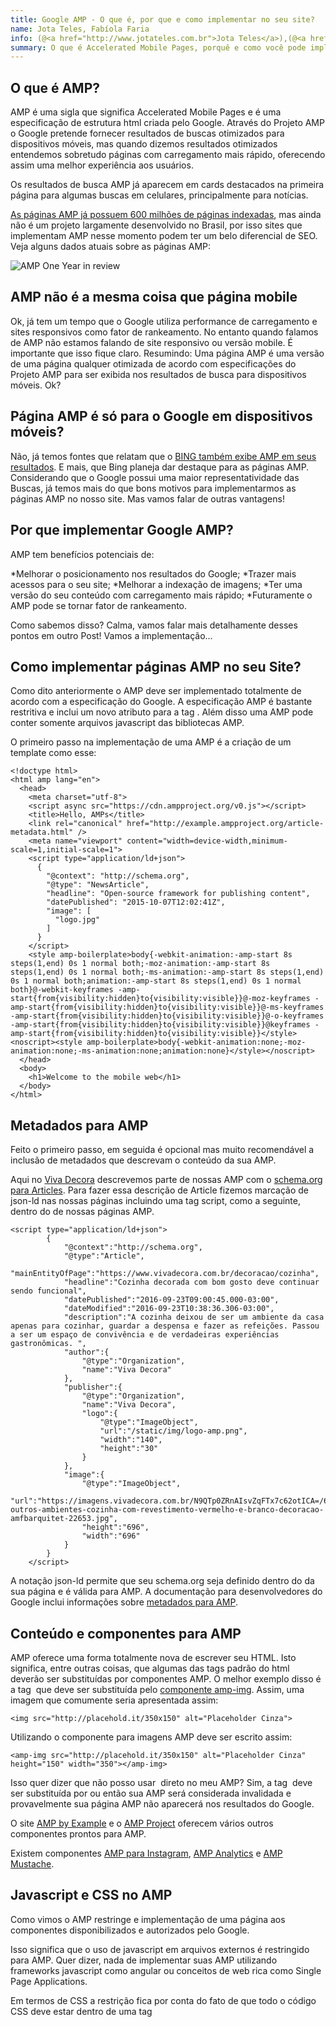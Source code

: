 ```yaml
---
title: Google AMP - O que é, por que e como implementar no seu site?
name: Jota Teles, Fabíola Faria
info: (@<a href="http://www.jotateles.com.br">Jota Teles</a>),(@<a href="https://www.linkedin.com/in/fabiolafaria">Fabí Faria</a>)
summary: O que é Accelerated Mobile Pages, porquê e como você pode implementá-lo no seu site ou portal.
---
```


## O que é AMP?

AMP é uma sigla que significa Accelerated Mobile Pages e é uma especificação de estrutura html criada pelo Google. Através do Projeto AMP o Google pretende fornecer resultados de buscas otimizados para dispositivos móveis, mas quando dizemos resultados otimizados entendemos sobretudo páginas com carregamento mais rápido, oferecendo assim uma melhor experiência aos usuários.

Os resultados de busca AMP já aparecem em cards destacados na primeira página para algumas buscas em celulares, principalmente para notícias.

[As páginas AMP já possuem 600 milhões de páginas indexadas](https://amphtml.wordpress.com/2016/10/07/amp-a-year-in-review/amp/), mas ainda não é um projeto largamente desenvolvido no Brasil, por isso sites que implementam AMP nesse momento podem ter um belo diferencial de SEO. Veja alguns dados atuais sobre as páginas AMP:

![AMP One Year in review](https://amphtml.files.wordpress.com/2016/10/1-wholeinfographic.png?w=768)


## AMP não é a mesma coisa que página mobile

Ok, já tem um tempo que o Google utiliza performance de carregamento e sites responsivos como fator de rankeamento. No entanto quando falamos de AMP não estamos falando de site responsivo ou versão mobile. É importante que isso fique claro.
Resumindo: Uma página AMP é uma versão de uma página qualquer otimizada de acordo com especificações do Projeto AMP para ser exibida nos resultados de busca para dispositivos móveis. Ok?

## Página AMP é só para o Google em dispositivos móveis?

Não, já temos fontes que relatam que o [BING também exibe AMP em seus resultados](https://googlediscovery.com/2016/09/23/bing-planeja-destacar-sites-com-google-amp/). E mais, que Bing planeja dar destaque para as páginas AMP. Considerando que o Google possui uma maior representatividade das Buscas, já temos mais do que bons motivos para implementarmos as páginas AMP no nosso site. Mas vamos falar de outras vantagens! 

## Por que implementar Google AMP?

AMP tem benefícios potenciais de:

*Melhorar o posicionamento nos resultados do Google;
*Trazer mais acessos para o seu site;
*Melhorar a indexação de imagens; 
*Ter uma versão do seu conteúdo com carregamento mais rápido;
*Futuramente o AMP pode se tornar fator de rankeamento.

Como sabemos disso? Calma, vamos falar mais detalhamente desses pontos em outro Post! Vamos a implementação...

## Como implementar páginas AMP no seu Site?

Como dito anteriormente o AMP deve ser implementado totalmente de acordo com a especificação do Google. A especificação AMP é bastante restritiva e inclui um novo atributo para a tag <html>. Além disso uma AMP pode conter somente arquivos javascript das bibliotecas AMP.

O primeiro passo na implementação de uma AMP é a criação de um template como esse:

``` 
<!doctype html>
<html amp lang="en">
  <head>
    <meta charset="utf-8">
    <script async src="https://cdn.ampproject.org/v0.js"></script>
    <title>Hello, AMPs</title>
    <link rel="canonical" href="http://example.ampproject.org/article-metadata.html" />
    <meta name="viewport" content="width=device-width,minimum-scale=1,initial-scale=1">
    <script type="application/ld+json">
      {
        "@context": "http://schema.org",
        "@type": "NewsArticle",
        "headline": "Open-source framework for publishing content",
        "datePublished": "2015-10-07T12:02:41Z",
        "image": [
          "logo.jpg"
        ]
      }
    </script>
    <style amp-boilerplate>body{-webkit-animation:-amp-start 8s steps(1,end) 0s 1 normal both;-moz-animation:-amp-start 8s steps(1,end) 0s 1 normal both;-ms-animation:-amp-start 8s steps(1,end) 0s 1 normal both;animation:-amp-start 8s steps(1,end) 0s 1 normal both}@-webkit-keyframes -amp-start{from{visibility:hidden}to{visibility:visible}}@-moz-keyframes -amp-start{from{visibility:hidden}to{visibility:visible}}@-ms-keyframes -amp-start{from{visibility:hidden}to{visibility:visible}}@-o-keyframes -amp-start{from{visibility:hidden}to{visibility:visible}}@keyframes -amp-start{from{visibility:hidden}to{visibility:visible}}</style><noscript><style amp-boilerplate>body{-webkit-animation:none;-moz-animation:none;-ms-animation:none;animation:none}</style></noscript>
  </head>
  <body>
    <h1>Welcome to the mobile web</h1>
  </body>
</html>
``` 

## Metadados para AMP

Feito o primeiro passo, em seguida é opcional mas muito recomendável a inclusão de metadados que descrevam o conteúdo da sua AMP.

Aqui no [Viva Decora](https://www.vivadecora.com.br) descrevemos parte de nossas AMP com o [schema.org para Articles](https://schema.org/article). Para fazer essa descrição de Article fizemos marcação de json-ld nas nossas páginas incluindo uma tag script, como a seguinte, dentro do <head> de nossas páginas AMP.

```
<script type="application/ld+json">
        {
            "@context":"http://schema.org",
            "@type":"Article",
            "mainEntityOfPage":"https://www.vivadecora.com.br/decoracao/cozinha",
            "headline":"Cozinha decorada com bom gosto deve continuar sendo funcional",
            "datePublished":"2016-09-23T09:00:45.000-03:00",
            "dateModified":"2016-09-23T10:38:36.306-03:00",
            "description":"A cozinha deixou de ser um ambiente da casa apenas para cozinhar, guardar a despensa e fazer as refeições. Passou a ser um espaço de convivência e de verdadeiras experiências gastronômicas. ",
            "author":{
                "@type":"Organization",
                "name":"Viva Decora"
            },
            "publisher":{
                "@type":"Organization",
                "name":"Viva Decora",
                "logo":{
                    "@type":"ImageObject",
                    "url":"/static/img/logo-amp.png",
                    "width":"140",
                    "height":"30"
                }
            },
            "image":{
                "@type":"ImageObject",
                "url":"https://imagens.vivadecora.com.br/N9QTp0ZRnAIsvZqFTx7c62otICA=/696x696/vivadecora/22653-outros-ambientes-cozinha-com-revestimento-vermelho-e-branco-decoracao-amfbarquitet-22653.jpg",
                "height":"696",
                "width":"696"
            }
        }
    </script>

```

A notação json-ld permite que seu schema.org seja definido dentro do <head> da sua página e é válida para AMP.
A documentação para desenvolvedores do Google inclui informações sobre [metadados para AMP](https://developers.google.com/search/docs/data-types/articles).


## Conteúdo e componentes para AMP

AMP oferece uma forma totalmente nova de escrever seu HTML. Isto significa, entre outras coisas, que algumas das tags padrão do html deverão ser substituídas por componentes AMP.
O melhor exemplo disso é a tag <img> que deve ser substituída pelo [componente amp-img](https://www.ampproject.org/docs/get_started/create/include_image).
Assim, uma imagem que comumente seria apresentada assim:


``` 
<img src="http://placehold.it/350x150" alt="Placeholder Cinza">
``` 

Utilizando o componente para imagens AMP deve ser escrito assim:

```
<amp-img src="http://placehold.it/350x150" alt="Placeholder Cinza" height="150" width="350"></amp-img>
``` 

Isso quer dizer que não posso usar <img> direto no meu AMP? Sim, a tag <img> deve ser substituída por <amp-img> ou então sua AMP será considerada invalidada e provavelmente sua página AMP não aparecerá nos resultados do Google.

O site [AMP by Example](https://ampbyexample.com/) e o [AMP Project](https://www.ampproject.org/) oferecem vários outros componentes prontos para AMP. 

Existem componentes [AMP para Instagram](https://ampbyexample.com/components/amp-instagram/), [AMP Analytics](https://ampbyexample.com/components/amp-analytics/) e [AMP Mustache](https://www.ampproject.org/docs/reference/components/amp-mustache).


## Javascript e CSS no AMP

Como vimos o AMP restringe e implementação de uma página aos componentes disponibilizados e autorizados pelo Google. 

Isso significa que o uso de javascript em arquivos externos é restringido para AMP. Quer dizer, nada de implementar suas AMP utilizando frameworks javascript como angular ou conceitos de web rica como Single Page Applications.

Em termos de CSS a restrição fica por conta do fato de que todo o código CSS deve estar dentro de uma tag <style amp-custom> no <head> do seu documento AMP. Ainda assim você pode estilizar livremente os seus componentes implementados. O Google ainda oferece algumas facilidades para tornar sua [AMP responsiva](https://www.ampproject.org/docs/guides/responsive_amp).


## Fazendo sua AMP ser encontrada e indexada pelo Google

Ok. Sua AMP está pronta, usando os componentes necessários, CSS personalizado, metadados descritivos. Como fazer para o Google saber que você tem uma AMP?

É bastante simples. Cada página canônica, ou seja, cada página “versão web” do seu site que possui uma AMP relacionada deverá ter uma tag <link> indicando o endereço da AMP correspondente. 

Por sua vez, cada AMP deverá ter uma tag <link> indicando a página canônica a qual está relacionada. Explicarei que tags são essas.

Exemplo:

A página canônica [https://www.vivadecora.com.br/decoracao/cozinha](https://www.vivadecora.com.br/decoracao/cozinha) deve possuir uma tag:

``` 
<link rel="amphtml" href="https://www.vivadecora.com.br/amp/decoracao/cozinha">
``` 

Essa tag indica o endereço de sua versão AMP.

Por sua vez, a AMP https://www.vivadecora.com.br/amp/decoracao/cozinha deve ter uma tag <link rel="canonical" href="https://www.vivadecora.com.br/decoracao/cozinha"> indicando sua versão canônica.

Só isso já é o suficiente para que o Google indexe suas AMP. Mas o melhor é que você consegue acompanhar essa indexação diretamente nos [relatórios AMP do Search Console](https://www.google.com/webmasters/tools/accelerated-mobile-pages). Qualquer erro na implementação do AMP será apontado nesses relatórios, então é altamente recomendável que você faça um acompanhamento da ferramenta.

## Validando sua Página AMP

Antes de colocar suas AMP em produção é importante garantir que elas sejam consideradas válidas.


Para isso você pode utilizar pelo menos três abordagens:

1. Coloque esse trecho no final da sua url AMP #development=1, assim https://www.vivadecora.com.br/amp/decoracao/quarto deve ficar https://www.vivadecora.com.br/amp/decoracao/quarto#development=1; então olhe o console do seu navegador e procure por erros de AMP ou pela mensagem “AMP validation successful.” 
2. Utilize o [validador de AMP online](https://validator.ampproject.org/);
3. Instale o [plugin validador de AMP para Chrome](https://chrome.google.com/webstore/detail/amp-validator/nmoffdblmcmgeicmolmhobpoocbbmknc), além de validar AMP ele exibe um ícone azul quando uma página que você estiver acessando possuir a versão de página AMP. Obs: Cuidado com a validação somente através do Plugin! Recomendamos que essa validação seja feita em conjunto com alguma das anteriores.


## Para finalizar sobre Páginas AMP

Como comentamos a AMP é uma especificação Google com grande potencial de retorno para o seu site. Mas lembre-se que o AMP possui um conjunto de componentes predefinidos e não permite adição de javascript ou css externo.

Durante a implementação de AMP recomenda-se estruturar os metadados de sua página e relacionar via tag <link> suas páginas canônicas com as versões AMP.

Válido também mencionar que já existem implementações prontas de plugins [AMP para wordpress](https://br.wordpress.org/plugins/amp/) e [AMP para jekyll](https://github.com/juusaw/amp-jekyll), por exemplo.

Espera-se que a adesão das páginas AMP continue crescendo no Brasil e no Mundo, pois falaremos com mais detalhe em outro post o quanto as páginas AMP podem contribuir com o SEO do seu site. Por momento, esse tutorial pretende ser um bom ponto de partida para quem deseja ter páginas AMP aparecendo nas buscas de celulares dentro dos resultados do Google.

Dúvidas e comentários?

Abraços








